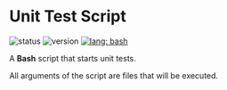 # Unit Test Script #

![status][status-img]
![version][version-img]
[![lang: bash][lang-bash-img]][lang-bash-link]

A **Bash** script that starts unit tests.

All arguments of the script are files that will be executed.

<!-- Shields -->

[status-img]: https://img.shields.io/badge/dynamic/json.svg?label=status&url=http%3A%2F%2Fspeziil.ddns.net%2Frepos%2Futest-script.json&query=%24.status&colorB=brightgreen
[version-img]: https://img.shields.io/badge/dynamic/json.svg?label=version&url=http%3A%2F%2Fspeziil.ddns.net%2Frepos%2Futest-script.json&query=%24.version&colorB=blue
[lang-bash-img]: http://speziil.ddns.net/shields/lang/shell/bash.svg

[version-link]: https://github.com/SpEZiiL/utest-script/releases/latest
[lang-bash-link]: http://speziil.ddns.net/shields/lang/shell/bash.html
